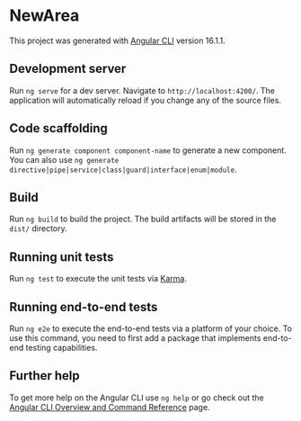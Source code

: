 # NewArea

This project was generated with [Angular CLI](https://github.com/angular/angular-cli) version 16.1.1.

## Development server

Run `ng serve` for a dev server. Navigate to `http://localhost:4200/`. The application will automatically reload if you change any of the source files.

## Code scaffolding

Run `ng generate component component-name` to generate a new component. You can also use `ng generate directive|pipe|service|class|guard|interface|enum|module`.

## Build

Run `ng build` to build the project. The build artifacts will be stored in the `dist/` directory.

## Running unit tests

Run `ng test` to execute the unit tests via [Karma](https://karma-runner.github.io).

## Running end-to-end tests

Run `ng e2e` to execute the end-to-end tests via a platform of your choice. To use this command, you need to first add a package that implements end-to-end testing capabilities.

## Further help

To get more help on the Angular CLI use `ng help` or go check out the [Angular CLI Overview and Command Reference](https://angular.io/cli) page.


<!-- 
1- npm install -g @angular/cli
2- ng new HelloApp
3-cd HelloApp
4-npm start veya ng serve
5-ng generate component components/header
6- material angular io eklenecek
ng add @angular/material
kullanilacak olanlar module icerisinde import edilir ve hangi isimle
import edildiye o isim altta imports icine eklenir.
7-module.ts routing module eklenmeli 
8-app-routing.module.ts ekle ve icine route tanimla
9- bootstrap ekleme npm i bootstrap
angular.json icerisine
-"styles": [
              "bootstrap/dist/css/bootstrap.css",
            ],
            "scripts": [
              "bootstrap/dist/js/bootstrap.js"
            ]
eklenir.
material ve bootstrap eklenimi sonrasi yeniden calistirilimasi gerekir
 -->